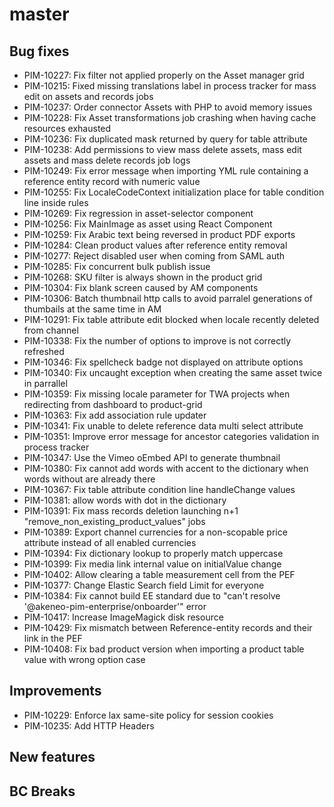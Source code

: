 # master

## Bug fixes

- PIM-10227: Fix filter not applied properly on the Asset manager grid
- PIM-10215: Fixed missing translations label in process tracker for mass edit on assets and records jobs
- PIM-10237: Order connector Assets with PHP to avoid memory issues
- PIM-10228: Fix Asset transformations job crashing when having cache resources exhausted
- PIM-10236: Fix duplicated mask returned by query for table attribute
- PIM-10238: Add permissions to view mass delete assets, mass edit assets and mass delete records job logs
- PIM-10249: Fix error message when importing YML rule containing a reference entity record with numeric value
- PIM-10255: Fix LocaleCodeContext initialization place for table condition line inside rules
- PIM-10269: Fix regression in asset-selector component
- PIM-10256: Fix MainImage as asset using React Component
- PIM-10259: Fix Arabic text being reversed in product PDF exports
- PIM-10284: Clean product values after reference entity removal
- PIM-10277: Reject disabled user when coming from SAML auth
- PIM-10285: Fix concurrent bulk publish issue
- PIM-10268: SKU filter is always shown in the product grid
- PIM-10304: Fix blank screen caused by AM components
- PIM-10306: Batch thumbnail http calls to avoid parralel generations of thumbails at the same time in AM
- PIM-10291: Fix table attribute edit blocked when locale recently deleted from channel
- PIM-10338: Fix the number of options to improve is not correctly refreshed
- PIM-10346: Fix spellcheck badge not displayed on attribute options
- PIM-10340: Fix uncaught exception when creating the same asset twice in parrallel
- PIM-10359: Fix missing locale parameter for TWA projects when redirecting from dashboard to product-grid
- PIM-10363: Fix add association rule updater
- PIM-10341: Fix unable to delete reference data multi select attribute
- PIM-10351: Improve error message for ancestor categories validation in process tracker
- PIM-10347: Use the Vimeo oEmbed API to generate thumbnail
- PIM-10380: Fix cannot add words with accent to the dictionary when words without are already there
- PIM-10367: Fix table attribute condition line handleChange values
- PIM-10381: allow words with dot in the dictionary
- PIM-10391: Fix mass records deletion launching n+1 "remove_non_existing_product_values" jobs
- PIM-10389: Export channel currencies for a non-scopable price attribute instead of all enabled currencies
- PIM-10394: Fix dictionary lookup to properly match uppercase
- PIM-10399: Fix media link internal value on initialValue change
- PIM-10402: Allow clearing a table measurement cell from the PEF
- PIM-10377: Change Elastic Search field Limit for everyone
- PIM-10384: Fix cannot build EE standard due to "can't resolve '@akeneo-pim-enterprise/onboarder'" error
- PIM-10417: Increase ImageMagick disk resource
- PIM-10429: Fix mismatch between Reference-entity records and their link in the PEF
- PIM-10408: Fix bad product version when importing a product table value with wrong option case

## Improvements

- PIM-10229: Enforce lax same-site policy for session cookies
- PIM-10235: Add HTTP Headers

## New features

## BC Breaks
